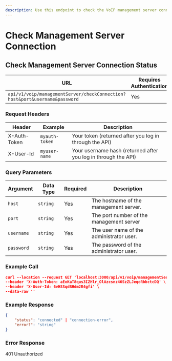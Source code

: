 ```yaml
---
description: Use this endpoint to check the VoIP management server connection status
---
```


# Check Management Server Connection

## Check Management Server Connection Status

| **URL**                                                                    | **Requires Authentication** | **HTTP Method** |
| -------------------------------------------------------------------------- | --------------------------- | --------------- |
| `api/v1/voip/managementServer/checkConnection?host&port&username&password` | Yes                         | GET             |

### Request Headers

| **Header**   | **Example**    | **Description**                                                |
| ------------ | -------------- | -------------------------------------------------------------- |
| X-Auth-Token | `myauth-token` | Your token (returned after you log in through the API)         |
| X-User-Id    | `myuser-name`  | Your username hash (returned after you log in through the API) |

### Query Parameters



| **Argument** | **Data Type** | **Required** | **Description**                          |
| ------------ | ------------- | ------------ | ---------------------------------------- |
| `host`       | `string`      | Yes          | The hostname of the management server.   |
| `port`       | `string`      | Yes          | The port number of the management server |
| `username`   | `string`      | Yes          | The user name of the administrator user. |
| `password`   | `string`      | Yes          | The password of the administrator user.  |

### Example Call <a href="#example-call" id="example-call"></a>

```json
curl --location --request GET 'localhost:3000/api/v1/voip/managementServer/checkConnection?host=localhost&port=3000&username=christysujitha&password=' \
--header 'X-Auth-Token: aEoKaT8qus3IZHlr_OlAzcsnz46SzZLJeqoRbbctcDQ' \
--header 'X-User-Id: 6vHSSqdBHdm2R4gfi' \
--data-raw ''
```

### Example Response <a href="#example-result" id="example-result"></a>

```json
{
	"status": "connected" | "connection-error",
	"error?": "string"
}
```

### Error Response

401 Unauthorized
